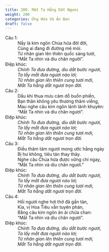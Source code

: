 ```yaml
---
title: 200. Mắt Ta Hằng Dắt Ngươi
weight: 200
categories: Ứng Hứa Và Ân Ban
draft: false
---
```

<dl><dt>Câu 1:</dt><dd data-verse="1">Nầy là kim ngôn Chúa hứa đời đời, <br/>Cùng ai đang đi đường mê mỏi. <br/>Từ nhân gian lên thiên quốc sáng tươi, <br/>“Mắt Ta nhìn và dìu chân người”. </dd><dt>Điệp khúc:</dt><dd data-chorus="1"><em>Chính Ta đưa đường, dìu dắt bước ngươi, <br/>Ta lấy mắt đưa ngươi nào lơi; <br/>Từ nhân gian lên thiên cung tươi mới, <br/>Mắt Ta hằng dắt ngươi trọn đời. </em></dd><dt>Câu 2:</dt><dd data-verse="2">Dầu khi thua mưu cám dỗ buồn phiền, <br/>Bạn thân không yêu thương thăm viếng, <br/>Mau nghe câu kim ngôn lánh lánh khuyên: <br/>“Mắt Ta nhìn và dìu chân ngươi”. </dd><dt>Điệp khúc:</dt><dd data-chorus="1"><em>Chính Ta đưa đường, dìu dắt bước ngươi, <br/>Ta lấy mắt đưa ngươi nào lơi; <br/>Từ nhân gian lên thiên cung tươi mới, <br/>Mắt Ta hằng dắt ngươi trọn đời. </em></dd><dt>Câu 3:</dt><dd data-verse="3">Điều thâm tâm ngươi mong ước hằng ngày <br/>Bị hư không, tiêu tán thay thảy. <br/>Nghe câu Chúa hứa được vững chí ngay, <br/>“Mắt Ta nhìn và dìu chân ngươi.” </dd><dt>Điệp khúc:</dt><dd data-chorus="1"><em>Chính Ta đưa đường, dìu dắt bước ngươi, <br/>Ta lấy mắt đưa ngươi nào lơi; <br/>Từ nhân gian lên thiên cung tươi mới, <br/>Mắt Ta hằng dắt ngươi trọn đời. </em></dd><dt>Câu 4:</dt><dd data-verse="4">Hồi ngươi nghe hơi thở đã gần tàn, <br/>Kìa, vị Hoa Tiêu vẫn tuyên phán, <br/>Bằng câu kim ngôn ân ái chứa chan: <br/>“Mắt Ta nhìn và dìu chân ngươi”. </dd><dt>Điệp khúc:</dt><dd data-chorus="1"><em>Chính Ta đưa đường, dìu dắt bước ngươi, <br/>Ta lấy mắt đưa ngươi nào lơi; <br/>Từ nhân gian lên thiên cung tươi mới, <br/>Mắt Ta hằng dắt ngươi trọn đời. </em></dd></dl>